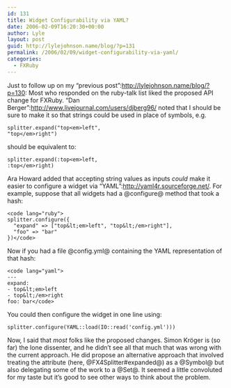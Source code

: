```yaml
---
id: 131
title: Widget Configurability via YAML?
date: 2006-02-09T16:20:30+00:00
author: Lyle
layout: post
guid: http://lylejohnson.name/blog/?p=131
permalink: /2006/02/09/widget-configurability-via-yaml/
categories:
  - FXRuby
---
```

Just to follow up on my &#8220;previous post&#8221;:http://lylejohnson.name/blog/?p=130: Most who responded on the ruby-talk list liked the proposed API change for FXRuby. &#8220;Dan Berger&#8221;:http://www.livejournal.com/users/djberg96/ noted that I should be sure to make it so that strings could be used in place of symbols, e.g.

<code lang="ruby">splitter.expand("top&lt;em>left", "top&lt;/em>right")</code>

should be equivalent to:

<code lang="ruby">splitter.expand(:top&lt;em>left, :top&lt;/em>right)</code>

Ara Howard added that accepting string values as inputs _could_ make it easier to configure a widget via &#8220;YAML&#8221;:http://yaml4r.sourceforge.net/. For example, suppose that all widgets had a @configure@ method that took a hash:


    <code lang="ruby">
    splitter.configure({
      "expand" => ["top&lt;em>left", "top&lt;/em>right"],
      "foo" => "bar" 
    })</code>

Now if you had a file @config.yml@ containing the YAML representation of that hash:


    <code lang="yaml">
    ---
    expand:
    - top&lt;em>left
    - top&lt;/em>right
    foo: bar</code>

You could then configure the widget in one line using:

<code lang="ruby">splitter.configure(YAML::load(IO::read('config.yml')))</code>

Now, I said that _most_ folks like the proposed changes. Simon Kr&#246;ger is (so far) the lone dissenter, and he didn&#8217;t see all that much that was wrong with the current approach. He did propose an alternative approach that involved treating the attribute (here, @FX4Splitter#expanded@) as a @Symbol@ but also delegating some of the work to a @Set@. It seemed a little convoluted for my taste but it&#8217;s good to see other ways to think about the problem.